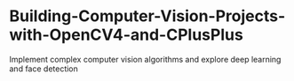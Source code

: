 # Building-Computer-Vision-Projects-with-OpenCV4-and-CPlusPlus
Implement complex computer vision algorithms and explore deep learning and face detection
